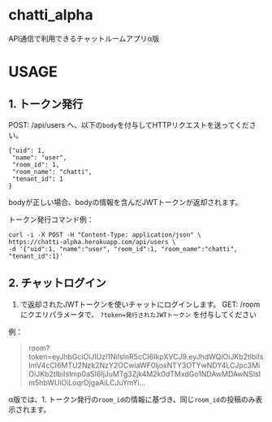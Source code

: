 # chatti_alpha
API通信で利用できるチャットルームアプリα版

# USAGE
## 1. トークン発行
POST: /api/users へ、以下の`body`を付与してHTTPリクエストを送ってください。

```
{"uid": 1,
 "name": "user",
 "room_id": 1,
 "room_name": "chatti",
 "tenant_id": 1
}
```

bodyが正しい場合、bodyの情報を含んだJWTトークンが返却されます。

トークン発行コマンド例：

```
curl -i -X POST -H "Content-Type: application/json" \
https://chatti-alpha.herokuapp.com/api/users \
-d '{"uid":1, "name":"user", "room_id":1, "room_name":"chatti", "tenant_id":1}'
```

## 2. チャットログイン
1. で返却されたJWTトークンを使いチャットにログインします。
GET: /room  にクエリパラメータで、 `?token=発行されたJWTトークン` を付与してください

例：
> room?token=eyJhbGciOiJIUzI1NiIsInR5cCI6IkpXVCJ9.eyJhdWQiOiJKb2tlbiIsImV4cCI6MTU2Nzk2NzY2OCwiaWF0IjoxNTY3OTYwNDY4LCJpc3MiOiJKb2tlbiIsImp0aSI6IjJuMTg3Zjk4M2k0dTMxdGo1NDAwMDAwNSIsIm5hbWUiOiLoqrDjgaAiLCJuYmYi...

α版では、1. トークン発行の`room_id`の情報に基づき、同じ`room_id`の投稿のみ表示されます。
